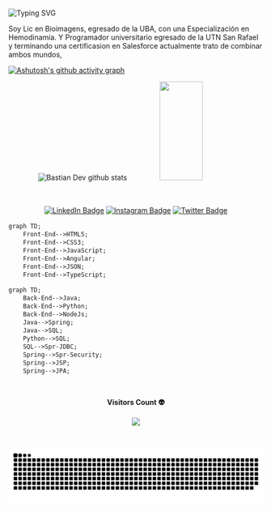 # 

![Typing SVG](https://readme-typing-svg.herokuapp.com/?color=FDCB00&size=35&center=true&vCenter=true&width=1000&lines=Hola+👋👋👋Soy+Miguel👽;Welcome+to+my+GitHub+profile!)

<!------------------------------------------------------------------------------------------------------------------------------------------->
Soy Lic en Bioimagens, egresado de la UBA, con una Especialización en Hemodinamia. Y Programador universitario egresado de la UTN San Rafael y terminando una certificasion en Salesforce actualmente trato de combinar ambos mundos, 

<!------------------------------------------------------------------------------------------------------------------------------------------->

[![Ashutosh's github activity graph](https://github-readme-activity-graph.vercel.app/graph?username=bastndev&bg_color=0d1117&color=ffffff&line=00b3ff&point=f9fafa&area=true&hide_border=true)](https://github.com/ashutosh00710/github-readme-activity-graph)

<!------------------------------------------------------------------------------------------------------------------------------------------->

<div align="center">  
  <img width="49%" height="195px" src="https://github-readme-stats.vercel.app/api?username=bastndev&show_icons=true&count_private=true&hide_border=true&title_color=FDCB00&icon_color=FDCB00&text_color=c9d1d9&bg_color=0d1117" alt="Bastian Dev github stats" /> 
  
  <img width="41%" height="195px" src="https://github-readme-stats.vercel.app/api/top-langs/?username=bastndev&layout=compact&hide_border=true&title_color=FDCB00&text_color=FDCB00&bg_color=0d1117" />
</div> 

<!------------------------------------------------------------------------------------------------------------------------------------------->


  <p align="center">
    <br/><br/><a href="https://www.linkedin.com/miguel-rodriguez-saquilan-77ba04270" target="_blank"><img src="https://img.shields.io/badge/-LinkedIn-0A0A0B?logo=linkedin&style=for-the-badge&logoColor=white" alt="LinkedIn Badge" /></a>
    <a href="https://www.instagram.com/👽/" target="_blank"><img src="https://img.shields.io/badge/-Instagram-0A0A0B?logo=instagram&style=for-the-badge&logoColor=white" alt="Instagram Badge" /></a>
    <a href="https://twitter.com/👽" target="_blank"><img src="https://img.shields.io/badge/-Twitter-0A0A0B?logo=twitter&style=for-the-badge&logoColor=white" alt="Twitter Badge" /></a>
</p>

<!-------------------------------------------------------------------------------------------------------------------------------------------->

```mermaid
graph TD;
    Front-End-->HTML5;
    Front-End-->CSS3;
    Front-End-->JavaScript;
    Front-End-->Angular;
    Front-End-->JSON;
    Front-End-->TypeScript;
```
<!----------------------------------------------------------------------------------------------------------------------------------------------->

```mermaid
graph TD;
    Back-End-->Java;
    Back-End-->Python;
    Back-End-->NodeJs;
    Java-->Spring;
    Java-->SQL;
    Python-->SQL;
    SQL-->Spr-JDBC;
    Spring-->Spr-Security;
    Spring-->JSP;
    Spring-->JPA;
```
<!----------------------------------------------------------------------------------------------------------------------------------------------->

<div align="center">
<br><p align="centre"><b>Visitors Count 👽 </b></p>  
<p align="center"><img align="center" src="https://profile-counter.glitch.me/{👽}/count.svg" /></p> 
<br>
</div>

<!----------------------------------------------------------------------------------------------------------------------------------------------->

![](https://github.com/Platane/snk/raw/output/github-contribution-grid-snake.svg)
